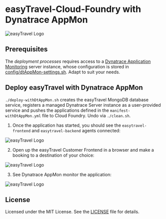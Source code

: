 # easyTravel-Cloud-Foundry with Dynatrace AppMon

![easyTravel Logo](https://github.com/dynatrace-innovationlab/easyTravel-Builder/blob/images/easyTravel-logo.png)

## Prerequisites

The *deployment processes* requires access to a [Dynatrace Application Monitoring]() server instance, whose configuration is stored in [config/dtAppMon-settings.sh](https://github.com/dynatrace-innovationlab/easyTravel-Cloud-Foundry/blob/master/config/dtAppMon-settings.sh). Adapt to suit your needs.

## Deploy easyTravel with Dynatrace AppMon

`./deploy-withDtAppMon.sh` creates the easyTravel MongoDB database service, registers a managed Dynatrace Server instance as a user-provided service and pushes the applications defined in the `manifest-withDtAppMon.yml` file to Cloud Foundry. Undo via `./clean.sh`.

1) Once the application has started, you should see the `easytravel-frontend` and `easytravel-backend` agents connected:

![easyTravel Logo](https://github.com/dynatrace-innovationlab/easyTravel-Cloud-Foundry/blob/images/dynatrace-agents-overview.png)

2) Open up the easyTravel Customer Frontend in a browser and make a booking to a destination of your choice:

![easyTravel Logo](https://github.com/dynatrace-innovationlab/easyTravel-Cloud-Foundry/blob/images/easytravel-booking.png)

3) See Dynatrace AppMon monitor the application:

![easyTravel Logo](https://github.com/dynatrace-innovationlab/easyTravel-Cloud-Foundry/blob/images/easytravel-transaction-flow.png)

## License

Licensed under the MIT License. See the [LICENSE](https://github.com/dynatrace-innovationlab/easyTravel-Cloud-Foundry/blob/master/LICENSE) file for details.